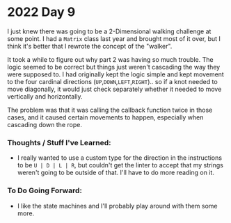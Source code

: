 # 2022 Day 9
I just knew there was going to be a 2-Dimensional walking challenge at some point. I had a `Matrix` class last year and brought most of it over, but I think it's better that I rewrote the concept of the "walker". 

It took a while to figure out why part 2 was having so much trouble. The logic seemed to be correct but things just weren't cascading the way they were supposed to. I had originally kept the logic simple and kept movement to the four cardinal directions (`UP`,`DOWN`,`LEFT`,`RIGHT`).. so if a knot needed to move diagonally, it would just check separately whether it needed to move vertically and horizontally.

The problem was that it was calling the callback function twice in those cases, and it caused certain movements to happen, especially when cascading down the rope.

### Thoughts / Stuff I've Learned:
* I really wanted to use a custom type for the direction in the instructions to be `U | D | L | R`, but couldn't get the linter to accept that my strings weren't going to be outside of that. I'll have to do more reading on it.

### To Do Going Forward:
* I like the state machines and I'll probably play around with them some more.